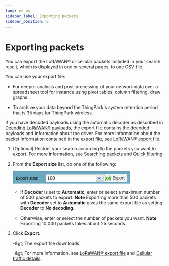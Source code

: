 ```yaml
---
lang: en-us
sidebar_label: Exporting packets
sidebar_position: 6
---
```


# Exporting packets

You can export the LoRAWAN® or
cellular packets included in your search result, which is
displayed in one or several pages, to one CSV file.

You can use your export file:

- For deeper analysis and post-processing of your network data over a
  spreadsheet tool for instance using pivot tables, column filtering,
  draw graphs.

- To archive your data beyond the ThingPark's system retention period
  that is 35 days for ThingPark wireless.

If you have decoded payloads using the automatic decoder as described in
[Decoding LoRaWAN® payloads](analyzing/decode-lorawan-payload), the
export file contains the decoded payloads and information about the
driver. For more information about the packet information contained in
the export file, see [LoRaWAN® export file](lorawan-traffic/lorawan-export-file).

1.  (Optional) Restrict your search according to the packets you want to
    export. For more information, see [Searching     packets](filtering/search-packets) and [Quick     filtering](filtering/quick-filtering).

2.  From the **Export size** list, do one of the following:
    
    ![](./_images/export.png)

    - If **Decoder** is set to **Automatic**, enter or select a maximum
      number of 500 packets to export. **Note** Exporting more than 500
      packets with **Decoder** set to **Automatic** gives the same
      export file as setting **Decoder** to **No decoding**.

    - Otherwise, enter or select the number of packets you want.
      **Note** Exporting 10&nbsp;000 packets takes about 25 seconds.

3.  Click **Export**.

    -\&gt; The export file downloads.

    -\&gt; For more information, see [LoRaWAN® export file](lorawan-traffic/lorawan-export-file) and [Cellular traffic details](cellular-traffic-tpw/cellular-traffic-details).
